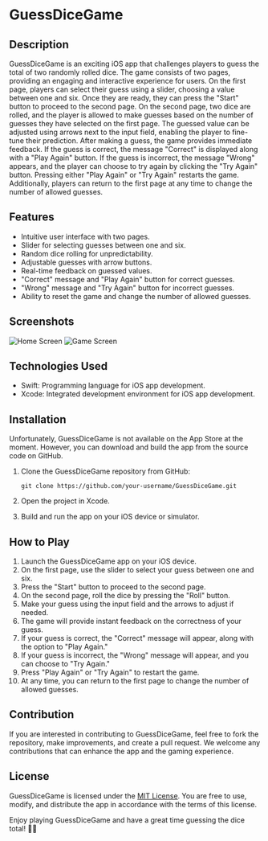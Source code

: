 # GuessDiceGame

## Description
GuessDiceGame is an exciting iOS app that challenges players to guess the total of two randomly rolled dice. The game consists of two pages, providing an engaging and interactive experience for users. On the first page, players can select their guess using a slider, choosing a value between one and six. Once they are ready, they can press the "Start" button to proceed to the second page. On the second page, two dice are rolled, and the player is allowed to make guesses based on the number of guesses they have selected on the first page. The guessed value can be adjusted using arrows next to the input field, enabling the player to fine-tune their prediction. After making a guess, the game provides immediate feedback. If the guess is correct, the message "Correct" is displayed along with a "Play Again" button. If the guess is incorrect, the message "Wrong" appears, and the player can choose to try again by clicking the "Try Again" button. Pressing either "Play Again" or "Try Again" restarts the game. Additionally, players can return to the first page at any time to change the number of allowed guesses.

## Features
- Intuitive user interface with two pages.
- Slider for selecting guesses between one and six.
- Random dice rolling for unpredictability.
- Adjustable guesses with arrow buttons.
- Real-time feedback on guessed values.
- "Correct" message and "Play Again" button for correct guesses.
- "Wrong" message and "Try Again" button for incorrect guesses.
- Ability to reset the game and change the number of allowed guesses.

## Screenshots
![Home Screen](https://imgur.com/uSbrC6t)
![Game Screen](https://imgur.com/drKfDPw)


## Technologies Used
- Swift: Programming language for iOS app development.
- Xcode: Integrated development environment for iOS app development.

## Installation
Unfortunately, GuessDiceGame is not available on the App Store at the moment. However, you can download and build the app from the source code on GitHub.

1. Clone the GuessDiceGame repository from GitHub:
   ```
   git clone https://github.com/your-username/GuessDiceGame.git
   ```

2. Open the project in Xcode.

3. Build and run the app on your iOS device or simulator.

## How to Play
1. Launch the GuessDiceGame app on your iOS device.
2. On the first page, use the slider to select your guess between one and six.
3. Press the "Start" button to proceed to the second page.
4. On the second page, roll the dice by pressing the "Roll" button.
5. Make your guess using the input field and the arrows to adjust if needed.
6. The game will provide instant feedback on the correctness of your guess.
7. If your guess is correct, the "Correct" message will appear, along with the option to "Play Again."
8. If your guess is incorrect, the "Wrong" message will appear, and you can choose to "Try Again."
9. Press "Play Again" or "Try Again" to restart the game.
10. At any time, you can return to the first page to change the number of allowed guesses.

## Contribution
If you are interested in contributing to GuessDiceGame, feel free to fork the repository, make improvements, and create a pull request. We welcome any contributions that can enhance the app and the gaming experience.

## License
GuessDiceGame is licensed under the [MIT License](https://opensource.org/licenses/MIT). You are free to use, modify, and distribute the app in accordance with the terms of this license.

Enjoy playing GuessDiceGame and have a great time guessing the dice total! 🎲🎲
